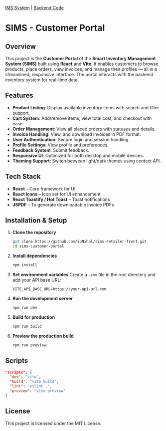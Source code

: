 [IMS System](https://github.com/ioNihal/sims-dashboard-front) |
[Backend Code](https://github.com/S488U/ims)

# SIMS - Customer Portal

## Overview

This project is the **Customer Portal** of the **Smart Inventory Management System (SIMS)** built using **React** and **Vite**. It enables customers to browse products, place orders, view invoices, and manage their profiles — all in a streamlined, responsive interface. The portal interacts with the backend inventory system for real-time data.

## Features

* **Product Listing**: Display available inventory items with search and filter support.
* **Cart System**: Add/remove items, view total cost, and checkout with ease.
* **Order Management**: View all placed orders with statuses and details.
* **Invoice Handling**: View, and download invoices in PDF format.
* **User Authentication**: Secure login and session handling.
* **Profile Settings**: View profile and preferences.
* **Feedback System**: Submit feedback.
* **Responsive UI**: Optimized for both desktop and mobile devices.
* **Theming Support**: Switch between light/dark themes using context API.

## Tech Stack

* **React** – Core framework for UI
* **React Icons** – Icon set for UI enhancement
* **React Toastify / Hot Toast** – Toast notifications
* **JSPDF** – To generate downloadable invoice PDFs

## Installation & Setup

1. **Clone the repository**

   ```bash
   git clone https://github.com/ioNihal/sims-retailer-front.git
   cd sims-customer-portal
   ```

2. **Install dependencies**

   ```bash
   npm install
   ```

3. **Set environment variables**
   Create a `.env` file in the root directory and add your API base URL:

   ```env
   VITE_API_BASE_URL=https://your-api-url.com
   ```

4. **Run the development server**

   ```bash
   npm run dev
   ```

5. **Build for production**

   ```bash
   npm run build
   ```

6. **Preview the production build**

   ```bash
   npm run preview
   ```

## Scripts

```json
"scripts": {
  "dev": "vite",
  "build": "vite build",
  "lint": "eslint .",
  "preview": "vite preview"
}
```

## License

This project is licensed under the MIT License.
